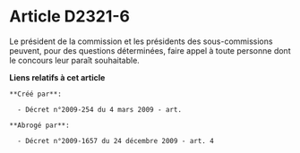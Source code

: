# Article D2321-6

Le président de la commission et les présidents des sous-commissions peuvent, pour des questions déterminées, faire appel à
toute personne dont le concours leur paraît souhaitable.

**Liens relatifs à cet article**

	**Créé par**:

	  - Décret n°2009-254 du 4 mars 2009 - art.

	**Abrogé par**:

	  - Décret n°2009-1657 du 24 décembre 2009 - art. 4

